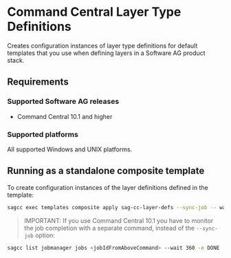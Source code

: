 <!--
 Copyright (c) 2011-2019 Software AG, Darmstadt, Germany and/or Software AG USA Inc.,
 Reston, VA, USA, and/or its subsidiaries and/or its affiliates and/or their licensors.

 SPDX-License-Identifier: Apache-2.0

   Licensed under the Apache License, Version 2.0 (the "License");
   you may not use this file except in compliance with the License.
   You may obtain a copy of the License at

       http://www.apache.org/licenses/LICENSE-2.0

   Unless required by applicable law or agreed to in writing, software
   distributed under the License is distributed on an "AS IS" BASIS,
   WITHOUT WARRANTIES OR CONDITIONS OF ANY KIND, either express or implied.
   See the License for the specific language governing permissions and
   limitations under the License.
-->

# Command Central Layer Type Definitions

Creates configuration instances of layer type definitions for default templates that you use when defining layers in a Software AG product stack.

## Requirements

### Supported Software AG releases

* Command Central 10.1 and higher

### Supported platforms

All supported Windows and UNIX platforms.

## Running as a standalone composite template

To create configuration instances of the layer definitions defined in the template:

```bash
sagcc exec templates composite apply sag-cc-layer-defs --sync-job -- wait 360
```

> IMPORTANT: If you use Command Central 10.1 you have to monitor the job completion with a separate command, instead of the `--sync-job` option:

```bash
sagcc list jobmanager jobs <jobIdFromAboveCommand> --wait 360 -e DONE
```
